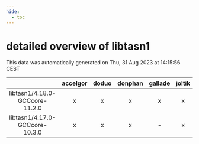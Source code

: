```yaml
---
hide:
  - toc
---
```


detailed overview of libtasn1
=============================


This data was automatically generated on Thu, 31 Aug 2023 at 14:15:56 CEST  

| |accelgor|doduo|donphan|gallade|joltik|skitty|swalot|victini|
| :---: | :---: | :---: | :---: | :---: | :---: | :---: | :---: | :---: |
|libtasn1/4.18.0-GCCcore-11.2.0|x|x|x|x|x|x|x|x|
|libtasn1/4.17.0-GCCcore-10.3.0|x|x|x|-|x|x|x|x|
